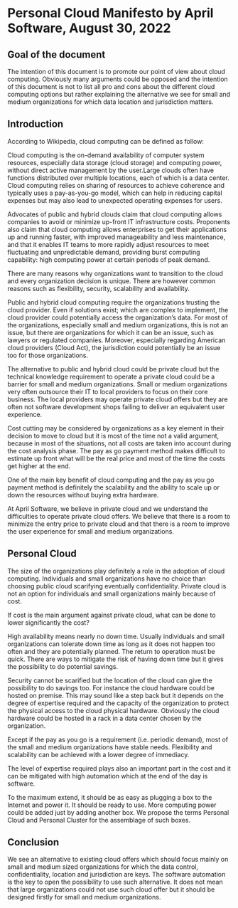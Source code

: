 # Personal Cloud Manifesto by April Software, August 30, 2022

## Goal of the document
The intention of this document is to promote our point of view about cloud computing. Obviously many arguments could be opposed and the intention of this document is not to list all pro and cons about the different cloud computing options but rather explaining the alternative we see for small and medium organizations for which data location and jurisdiction matters.

## Introduction
According to Wikipedia, cloud computing can be defined as follow:

Cloud computing is the on-demand availability of computer system resources, especially data storage (cloud storage) and computing power, without direct active management by the user.Large clouds often have functions distributed over multiple locations, each of which is a data center. Cloud computing relies on sharing of resources to achieve coherence and typically uses a pay-as-you-go model, which can help in reducing capital expenses but may also lead to unexpected operating expenses for users. 

Advocates of public and hybrid clouds claim that cloud computing allows companies to avoid or minimize up-front IT infrastructure costs. Proponents also claim that cloud computing allows enterprises to get their applications up and running faster, with improved manageability and less maintenance, and that it enables IT teams to more rapidly adjust resources to meet fluctuating and unpredictable demand, providing burst computing capability: high computing power at certain periods of peak demand.

There are many reasons why organizations want to transition to the cloud and every organization decision is unique. There are however common reasons such as flexibility, security, scalability and availability.

Public and hybrid cloud computing require the organizations trusting the cloud provider. Even if solutions exist; which are complex to implement, the cloud provider could potentially access the organization’s data. For most of the organizations, especially small and medium organizations, this is not an issue, but there are organizations for which it can be an issue, such as lawyers or regulated companies. Moreover, especially regarding American cloud providers (Cloud Act), the jurisdiction could potentially be an issue too for those organizations. 

The alternative to public and hybrid cloud could be private cloud but the technical knowledge requirement to operate a private cloud could be a barrier for small and medium organizations. Small or medium organizations very often outsource their IT to local providers to focus on their core business. The local providers may operate private cloud offers but they are often not software development shops failing to deliver an equivalent user experience.

Cost cutting may be considered by organizations as a key element in their decision to move to cloud but it is most of the time not a valid argument, because in most of the situations, not all costs are taken into account during the cost analysis phase. The pay as go payment method makes difficult to estimate up front what will be the real price and most of the time the costs get higher at the end. 

One of the main key benefit of cloud computing and the pay as you go payment method is definitely the scalability and the ability to scale up or down the resources without buying extra hardware.

At April Software, we believe in private cloud and we understand the difficulties to operate private cloud offers. We believe that there is a room to minimize the entry price to private cloud and that there is a room to improve the user experience for small and medium organizations.

## Personal Cloud
The size of the organizations play definitely a role in the adoption of cloud computing. Individuals and small organizations have no choice than choosing public cloud scarifying eventually confidentiality. Private cloud is not an option for individuals and small organizations mainly because of cost. 

If cost is the main argument against private cloud, what can be done to lower significantly the cost?

High availability means nearly no down time. Usually individuals and small organizations can tolerate down time as long as it does not happen too often and they are potentially planned. The return to operation must be quick. There are ways to mitigate the risk of having down time but it gives the possibility to do potential savings.

Security cannot be scarified but the location of the cloud can give the possibility to do savings too. For instance the cloud hardware could be hosted on premise. This may sound like a step back but it depends on the degree of expertise required and the capacity of the organization to protect the physical access to the cloud physical hardware. Obviously the cloud hardware could be hosted in a rack in a data center chosen by the organization. 

Except if the pay as you go is a requirement (i.e. periodic demand), most of the small and medium organizations have stable needs. Flexibility and scalability can be achieved with a lower degree of immediacy.

The level of expertise required plays also an important part in the cost and it can be mitigated with high automation which at the end of the day is software. 

To the maximum extend, it should be as easy as plugging a box to the Internet and power it. It should be ready to use. More computing power could be added just by adding another box. We propose the terms Personal Cloud and Personal Cluster for the assemblage of such boxes.

## Conclusion
We see an alternative to existing cloud offers which should focus mainly on small and medium sized organizations for which the data control, confidentiality, location and jurisdiction are keys. The software automation is the key to open the possibility to use such alternative. It does not mean that large organizations could not use such cloud offer but it should be designed firstly for small and medium organizations.
 
